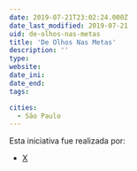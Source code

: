 ```yaml
---
date: 2019-07-21T23:02:24.000Z
date_last_modified: 2019-07-21
uid: de-olhos-nas-metas
title: 'De Olhos Nas Metas'
description: ''
type: 
website: 
date_ini: 
date_end: 
tags:

cities: 
  - São Paulo
---
```


Esta iniciativa fue realizada por:

- [X](/organizaciones/de-olhos-nas-metas)
